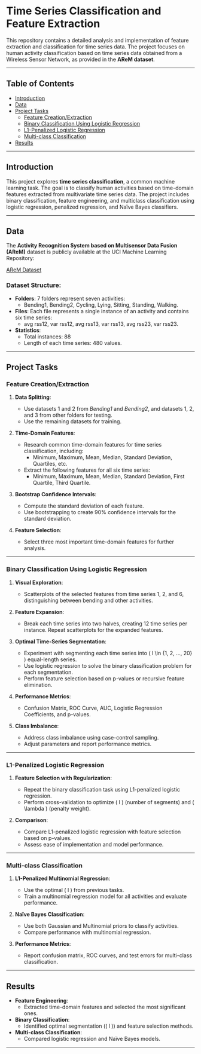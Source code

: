 # Time Series Classification and Feature Extraction

This repository contains a detailed analysis and implementation of feature extraction and classification for time series data. The project focuses on human activity classification based on time series data obtained from a Wireless Sensor Network, as provided in the **AReM dataset**.

---

## Table of Contents

- [Introduction](#introduction)
- [Data](#data)
- [Project Tasks](#project-tasks)
  - [Feature Creation/Extraction](#feature-creationextraction)
  - [Binary Classification Using Logistic Regression](#binary-classification-using-logistic-regression)
  - [L1-Penalized Logistic Regression](#l1-penalized-logistic-regression)
  - [Multi-class Classification](#multi-class-classification)
- [Results](#results)

---

## Introduction

This project explores **time series classification**, a common machine learning task. The goal is to classify human activities based on time-domain features extracted from multivariate time series data. The project includes binary classification, feature engineering, and multiclass classification using logistic regression, penalized regression, and Naïve Bayes classifiers.

---

## Data

The **Activity Recognition System based on Multisensor Data Fusion (AReM)** dataset is publicly available at the UCI Machine Learning Repository:

[AReM Dataset](https://archive.ics.uci.edu/ml/datasets/Activity+Recognition+system+based+on+Multisensor+data+fusion+%28AReM%29)

### Dataset Structure:
- **Folders**: 7 folders represent seven activities:
  - Bending1, Bending2, Cycling, Lying, Sitting, Standing, Walking.
- **Files**: Each file represents a single instance of an activity and contains six time series:
  - avg rss12, var rss12, avg rss13, var rss13, avg rss23, var rss23.
- **Statistics**:
  - Total instances: 88
  - Length of each time series: 480 values.

---

## Project Tasks

### Feature Creation/Extraction
1. **Data Splitting**:
   - Use datasets 1 and 2 from *Bending1* and *Bending2*, and datasets 1, 2, and 3 from other folders for testing.
   - Use the remaining datasets for training.

2. **Time-Domain Features**:
   - Research common time-domain features for time series classification, including:
     - Minimum, Maximum, Mean, Median, Standard Deviation, Quartiles, etc.
   - Extract the following features for all six time series:
     - Minimum, Maximum, Mean, Median, Standard Deviation, First Quartile, Third Quartile.

3. **Bootstrap Confidence Intervals**:
   - Compute the standard deviation of each feature.
   - Use bootstrapping to create 90% confidence intervals for the standard deviation.

4. **Feature Selection**:
   - Select three most important time-domain features for further analysis.

---

### Binary Classification Using Logistic Regression
1. **Visual Exploration**:
   - Scatterplots of the selected features from time series 1, 2, and 6, distinguishing between bending and other activities.

2. **Feature Expansion**:
   - Break each time series into two halves, creating 12 time series per instance. Repeat scatterplots for the expanded features.

3. **Optimal Time-Series Segmentation**:
   - Experiment with segmenting each time series into \( l \in \{1, 2, ..., 20\} \) equal-length series.
   - Use logistic regression to solve the binary classification problem for each segmentation.
   - Perform feature selection based on p-values or recursive feature elimination.

4. **Performance Metrics**:
   - Confusion Matrix, ROC Curve, AUC, Logistic Regression Coefficients, and p-values.

5. **Class Imbalance**:
   - Address class imbalance using case-control sampling.
   - Adjust parameters and report performance metrics.

---

### L1-Penalized Logistic Regression
1. **Feature Selection with Regularization**:
   - Repeat the binary classification task using L1-penalized logistic regression.
   - Perform cross-validation to optimize \( l \) (number of segments) and \( \lambda \) (penalty weight).

2. **Comparison**:
   - Compare L1-penalized logistic regression with feature selection based on p-values.
   - Assess ease of implementation and model performance.

---

### Multi-class Classification
1. **L1-Penalized Multinomial Regression**:
   - Use the optimal \( l \) from previous tasks.
   - Train a multinomial regression model for all activities and evaluate performance.

2. **Naïve Bayes Classification**:
   - Use both Gaussian and Multinomial priors to classify activities.
   - Compare performance with multinomial regression.

3. **Performance Metrics**:
   - Report confusion matrix, ROC curves, and test errors for multi-class classification.

---

## Results

- **Feature Engineering**:
  - Extracted time-domain features and selected the most significant ones.
- **Binary Classification**:
  - Identified optimal segmentation (\( l \)) and feature selection methods.
- **Multi-class Classification**:
  - Compared logistic regression and Naïve Bayes models.

---
